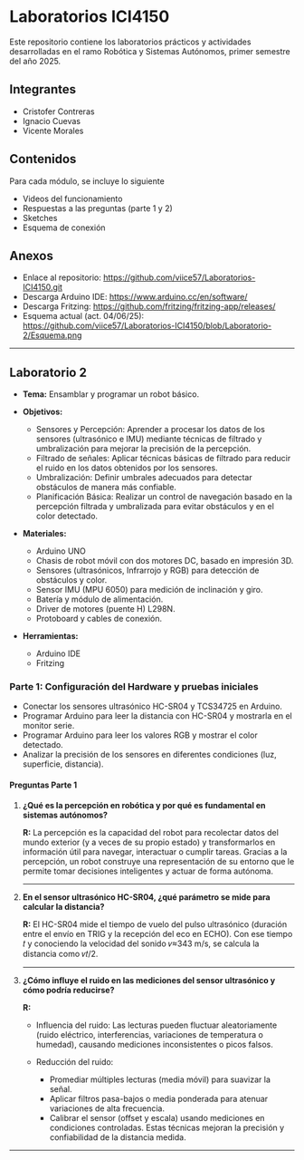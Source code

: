 # Laboratorios ICI4150

Este repositorio contiene los laboratorios prácticos y actividades desarrolladas en el ramo Robótica y Sistemas Autónomos, primer semestre del año 2025.
 
## Integrantes

- Cristofer Contreras
- Ignacio Cuevas
- Vicente Morales

## Contenidos

Para cada módulo, se incluye lo siguiente

* Videos del funcionamiento
* Respuestas a las preguntas (parte 1 y 2)
* Sketches
* Esquema de conexión

## Anexos

* Enlace al repositorio: https://github.com/viice57/Laboratorios-ICI4150.git
* Descarga Arduino IDE: https://www.arduino.cc/en/software/
* Descarga Fritzing: https://github.com/fritzing/fritzing-app/releases/
* Esquema actual (act. 04/06/25): https://github.com/viice57/Laboratorios-ICI4150/blob/Laboratorio-2/Esquema.png

---

## Laboratorio 2

* **Tema:** Ensamblar y programar un robot básico. 

* **Objetivos:**
    * Sensores y Percepción: Aprender a procesar los datos de los sensores (ultrasónico e IMU) mediante técnicas de filtrado y umbralización para mejorar la precisión de la percepción.
    * Filtrado de señales: Aplicar técnicas básicas de filtrado para reducir el ruido en los datos obtenidos por los sensores.
    * Umbralización: Definir umbrales adecuados para detectar obstáculos de manera más confiable.
    * Planificación Básica: Realizar un control de navegación basado en la percepción filtrada y umbralizada para evitar obstáculos y en el color detectado.

* **Materiales:**
    * Arduino UNO
    * Chasis de robot móvil con dos motores DC, basado en impresión 3D.
    * Sensores (ultrasónicos, Infrarrojo y RGB) para detección de obstáculos y color.
    * Sensor IMU (MPU 6050) para medición de inclinación y giro.
    * Batería y módulo de alimentación.
    * Driver de motores (puente H) L298N.
    * Protoboard y cables de conexión.

* **Herramientas:**
    * Arduino IDE
    * Fritzing

### Parte 1: Configuración del Hardware y pruebas iniciales
* Conectar los sensores ultrasónico HC-SR04 y TCS34725 en Arduino.
* Programar Arduino para leer la distancia con HC-SR04 y mostrarla en el monitor serie.
* Programar Arduino para leer los valores RGB y mostrar el color detectado.
* Analizar la precisión de los sensores en diferentes condiciones (luz, superficie, distancia).

#### Preguntas Parte 1

1. **¿Qué es la percepción en robótica y por qué es fundamental en sistemas autónomos?**

    **R:** La percepción es la capacidad del robot para recolectar datos del mundo exterior (y a veces de su propio estado) y transformarlos en información útil para navegar, interactuar o cumplir tareas. Gracias a la percepción, un robot construye una representación de su entorno que le permite tomar decisiones inteligentes y actuar de forma autónoma.

    ---

2. **En el sensor ultrasónico HC-SR04, ¿qué parámetro se mide para calcular la distancia?**

    **R:** El HC-SR04 mide el tiempo de vuelo del pulso ultrasónico (duración entre el envío en TRIG y la recepción del eco en ECHO). Con ese tiempo 𝑡 y conociendo la velocidad del sonido 𝑣≈343 m/s, se calcula la distancia como 𝑣𝑡/2.

    ---

3. **¿Cómo influye el ruido en las mediciones del sensor ultrasónico y cómo podría reducirse?**

    **R:** 
    * Influencia del ruido: Las lecturas pueden fluctuar aleatoriamente (ruido eléctrico, interferencias, variaciones de temperatura o humedad), causando mediciones inconsistentes o picos falsos.

    * Reducción del ruido:
        * Promediar múltiples lecturas (media móvil) para suavizar la señal.
        * Aplicar filtros pasa-bajos o media ponderada para atenuar variaciones de alta frecuencia.
        * Calibrar el sensor (offset y escala) usando mediciones en condiciones controladas. Estas técnicas mejoran la precisión y confiabilidad de la distancia medida.

---
